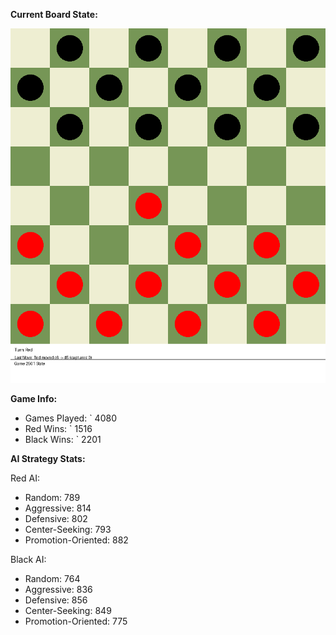 
**Current Board State:**  
<!-- START_GIF -->
![Checkers Game](./checkers_game.gif)
<!-- END_GIF -->

**Game Info:**  
- Games Played: `<!-- GAMES_PLAYED --> 4080
- Red Wins: `<!-- RED_WINS --> 1516
- Black Wins: `<!-- BLACK_WINS --> 2201

<!-- AI_STATS -->
**AI Strategy Stats:**

Red AI:
- Random: 789
- Aggressive: 814
- Defensive: 802
- Center-Seeking: 793
- Promotion-Oriented: 882

Black AI:
- Random: 764
- Aggressive: 836
- Defensive: 856
- Center-Seeking: 849
- Promotion-Oriented: 775
